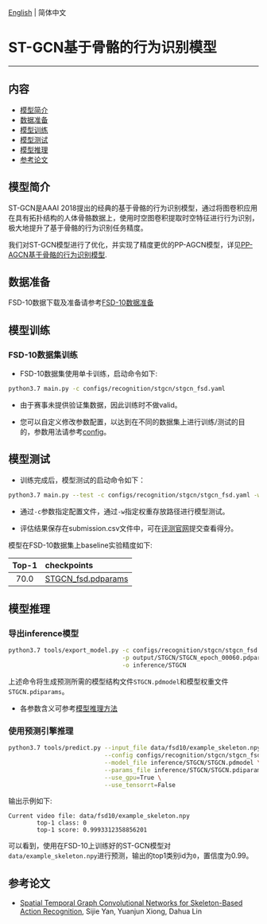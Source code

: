 [English](../../../en/model_zoo/recognition/stgcn.md) | 简体中文

# ST-GCN基于骨骼的行为识别模型

---
## 内容

- [模型简介](#模型简介)
- [数据准备](#数据准备)
- [模型训练](#模型训练)
- [模型测试](#模型测试)
- [模型推理](#模型推理)
- [参考论文](#参考论文)


## 模型简介

ST-GCN是AAAI 2018提出的经典的基于骨骼的行为识别模型，通过将图卷积应用在具有拓扑结构的人体骨骼数据上，使用时空图卷积提取时空特征进行行为识别，极大地提升了基于骨骼的行为识别任务精度。

我们对ST-GCN模型进行了优化，并实现了精度更优的PP-AGCN模型，详见[PP-AGCN基于骨骼的行为识别模型]().


## 数据准备

FSD-10数据下载及准备请参考[FSD-10数据准备](../../dataset/fsd10.md)

## 模型训练

### FSD-10数据集训练

- FSD-10数据集使用单卡训练，启动命令如下:

```bash
python3.7 main.py -c configs/recognition/stgcn/stgcn_fsd.yaml
```

- 由于赛事未提供验证集数据，因此训练时不做valid。

- 您可以自定义修改参数配置，以达到在不同的数据集上进行训练/测试的目的，参数用法请参考[config](../../tutorials/config.md)。


## 模型测试

- 训练完成后，模型测试的启动命令如下：

```bash
python3.7 main.py --test -c configs/recognition/stgcn/stgcn_fsd.yaml -w output/STGCN/STGCN_epoch_00060.pdparams
```

- 通过`-c`参数指定配置文件，通过`-w`指定权重存放路径进行模型测试。

- 评估结果保存在submission.csv文件中，可在[评测官网]()提交查看得分。

模型在FSD-10数据集上baseline实验精度如下:

| Top-1 | checkpoints |
| :----: | :---- |
| 70.0 | [STGCN_fsd.pdparams]() |


## 模型推理

### 导出inference模型

```bash
python3.7 tools/export_model.py -c configs/recognition/stgcn/stgcn_fsd.yaml \
                                -p output/STGCN/STGCN_epoch_00060.pdparams \
                                -o inference/STGCN
```

上述命令将生成预测所需的模型结构文件`STGCN.pdmodel`和模型权重文件`STGCN.pdiparams`。

- 各参数含义可参考[模型推理方法](https://github.com/PaddlePaddle/PaddleVideo/blob/release/2.0/docs/zh-CN/start.md#2-%E6%A8%A1%E5%9E%8B%E6%8E%A8%E7%90%86)

### 使用预测引擎推理

```bash
python3.7 tools/predict.py --input_file data/fsd10/example_skeleton.npy \
                           --config configs/recognition/stgcn/stgcn_fsd.yaml \
                           --model_file inference/STGCN/STGCN.pdmodel \
                           --params_file inference/STGCN/STGCN.pdiparams \
                           --use_gpu=True \
                           --use_tensorrt=False
```

输出示例如下:

```
Current video file: data/fsd10/example_skeleton.npy
        top-1 class: 0
        top-1 score: 0.9993312358856201
```

可以看到，使用在FSD-10上训练好的ST-GCN模型对`data/example_skeleton.npy`进行预测，输出的top1类别id为`0`，置信度为0.99。

## 参考论文

- [Spatial Temporal Graph Convolutional Networks for Skeleton-Based Action Recognition](https://arxiv.org/abs/1801.07455), Sijie Yan, Yuanjun Xiong, Dahua Lin

